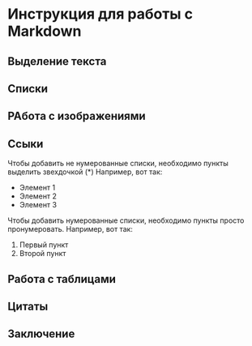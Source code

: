 # Инструкция для работы с Markdown

## Выделение текста

## Списки

## РАбота с изображениями 

## Ссыки

Чтобы добавить не нумерованные списки, необходимо пункты выделить звехдочкой (*)
Например, вот так:
* Элемент 1
* Элемент 2
* Элемент 3

Чтобы добавить нумерованные списки, необходимо пункты просто пронумеровать. Например, вот так:
1. Первый пункт 
2. Второй пункт

## Работа с таблицами

## Цитаты

## Заключение